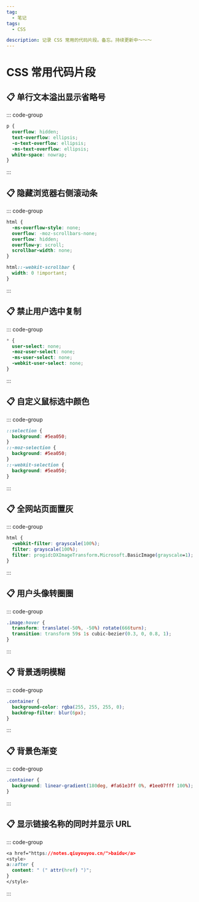 ```yaml
---
tag:
  - 笔记
tags:
  - CSS

description: 记录 CSS 常用的代码片段。备忘。持续更新中～～～
---
```


# CSS 常用代码片段

## 📋 单行文本溢出显示省略号

::: code-group

```css
p {
  overflow: hidden;
  text-overflow: ellipsis;
  -o-text-overflow: ellipsis;
  -ms-text-overflow: ellipsis;
  white-space: nowrap;
}
```

:::

## 📋 隐藏浏览器右侧滚动条

::: code-group

```css
html {
  -ms-overflow-style: none;
  overflow: -moz-scrollbars-none;
  overflow: hidden;
  overflow-y: scroll;
  scrollbar-width: none;
}

html::-webkit-scrollbar {
  width: 0 !important;
}
```

:::

## 📋 禁止用户选中复制

::: code-group

```css
* {
  user-select: none;
  -moz-user-select: none;
  -ms-user-select: none;
  -webkit-user-select: none;
}
```

:::

## 📋 自定义鼠标选中颜色

::: code-group

```css
::selection {
  background: #5ea050;
}
::-moz-selection {
  background: #5ea050;
}
::-webkit-selection {
  background: #5ea050;
}
```

:::

## 📋 全网站页面置灰

::: code-group

```css
html {
  -webkit-filter: grayscale(100%);
  filter: grayscale(100%);
  filter: progid:DXImageTransform.Microsoft.BasicImage(grayscale=1);
}
```

:::

## 📋 用户头像转圈圈

::: code-group

```css
.image:hover {
  transform: translate(-50%, -50%) rotate(666turn);
  transition: transform 59s 1s cubic-bezier(0.3, 0, 0.8, 1);
}
```

:::

## 📋 背景透明模糊

::: code-group

```css
.container {
  background-color: rgba(255, 255, 255, 0);
  backdrop-filter: blur(6px);
}
```

:::

## 📋 背景色渐变

::: code-group

```css
.container {
  background: linear-gradient(180deg, #fa61e3ff 0%, #1ee07fff 100%);
}
```

:::

## 📋 显示链接名称的同时并显示 URL

::: code-group

```css
<a href="https://notes.qiuyouyou.cn/">baidu</a>
<style>
a::after {
  content: " (" attr(href) ")";
}
</style>
```

:::
